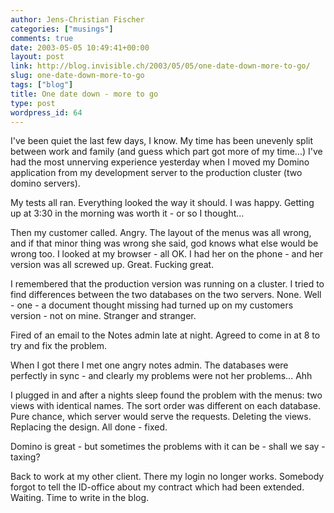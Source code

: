 ```yaml
---
author: Jens-Christian Fischer
categories: ["musings"]
comments: true
date: 2003-05-05 10:49:41+00:00
layout: post
link: http://blog.invisible.ch/2003/05/05/one-date-down-more-to-go/
slug: one-date-down-more-to-go
tags: ["blog"]
title: One date down - more to go
type: post
wordpress_id: 64
---
```


I've been quiet the last few days, I know. My time has been unevenly split between work and family (and guess which part got more of my time...) I've had the most unnerving experience yesterday when I moved my Domino application from my development server to the production cluster (two domino servers). 

My tests all ran. Everything looked the way it should. I was happy. Getting up at 3:30 in the morning was worth it - or so I thought...

Then my customer called. Angry. The layout of the menus was all wrong, and if that minor thing was wrong she said, god knows what else would be wrong too. I looked at my browser - all OK. I had her on the phone - and her version was all screwed up. Great. Fucking great. 

I remembered that the production version was running on a cluster. I tried to find differences between the two databases on the two servers. None. Well - one - a document thought missing had turned up on my customers version - not on mine. Stranger and stranger.

Fired of an email to the Notes admin late at night. Agreed to come in at 8 to try and fix the problem.

When I got there I met one angry notes admin. The databases were perfectly in sync - and clearly my problems were not her problems... Ahh

I plugged in and after a nights sleep found the problem with the menus: two views with identical names. The sort order was different on each database. Pure chance, which server would serve the requests. Deleting the views. Replacing the design. All done - fixed.

Domino is great - but sometimes the problems with it can be - shall we say - taxing?

Back to work at my other client. There my login no longer works. Somebody forgot to tell the ID-office about my contract which had been extended. Waiting. Time to write in the blog.
